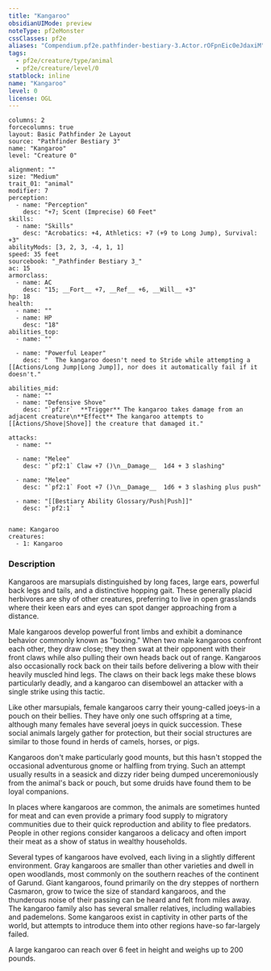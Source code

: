 ```yaml
---
title: "Kangaroo"
obsidianUIMode: preview
noteType: pf2eMonster
cssClasses: pf2e
aliases: "Compendium.pf2e.pathfinder-bestiary-3.Actor.rOFpnEic0eJdaxiM" 
tags:
  - pf2e/creature/type/animal
  - pf2e/creature/level/0
statblock: inline
name: "Kangaroo"
level: 0
license: OGL
---
```


```statblock
columns: 2
forcecolumns: true
layout: Basic Pathfinder 2e Layout
source: "Pathfinder Bestiary 3"
name: "Kangaroo"
level: "Creature 0"

alignment: ""
size: "Medium"
trait_01: "animal"
modifier: 7
perception:
  - name: "Perception"
    desc: "+7; Scent (Imprecise) 60 Feet"
skills:
  - name: "Skills"
    desc: "Acrobatics: +4, Athletics: +7 (+9 to Long Jump), Survival: +3"
abilityMods: [3, 2, 3, -4, 1, 1]
speed: 35 feet
sourcebook: "_Pathfinder Bestiary 3_"
ac: 15
armorclass:
  - name: AC
    desc: "15; __Fort__ +7, __Ref__ +6, __Will__ +3"
hp: 18
health:
  - name: ""
  - name: HP
    desc: "18"
abilities_top:
  - name: ""

  - name: "Powerful Leaper"
    desc: "  The kangaroo doesn't need to Stride while attempting a [[Actions/Long Jump|Long Jump]], nor does it automatically fail if it doesn't."

abilities_mid:
  - name: ""
  - name: "Defensive Shove"
    desc: "`pf2:r`  **Trigger** The kangaroo takes damage from an adjacent creature\n**Effect** The kangaroo attempts to [[Actions/Shove|Shove]] the creature that damaged it."

attacks:
  - name: ""

  - name: "Melee"
    desc: "`pf2:1` Claw +7 ()\n__Damage__  1d4 + 3 slashing"

  - name: "Melee"
    desc: "`pf2:1` Foot +7 ()\n__Damage__  1d6 + 3 slashing plus push"

  - name: "[[Bestiary Ability Glossary/Push|Push]]"
    desc: "`pf2:1`  "
 
```

```encounter-table
name: Kangaroo
creatures:
  - 1: Kangaroo
```


### Description
Kangaroos are marsupials distinguished by long faces, large ears, powerful back legs and tails, and a distinctive hopping gait. These generally placid herbivores are shy of other creatures, preferring to live in open grasslands where their keen ears and eyes can spot danger approaching from a distance.

Male kangaroos develop powerful front limbs and exhibit a dominance behavior commonly known as "boxing." When two male kangaroos confront each other, they draw close; they then swat at their opponent with their front claws while also pulling their own heads back out of range. Kangaroos also occasionally rock back on their tails before delivering a blow with their heavily muscled hind legs. The claws on their back legs make these blows particularly deadly, and a kangaroo can disembowel an attacker with a single strike using this tactic.

Like other marsupials, female kangaroos carry their young-called joeys-in a pouch on their bellies. They have only one such offspring at a time, although many females have several joeys in quick succession. These social animals largely gather for protection, but their social structures are similar to those found in herds of camels, horses, or pigs.

Kangaroos don't make particularly good mounts, but this hasn't stopped the occasional adventurous gnome or halfling from trying. Such an attempt usually results in a seasick and dizzy rider being dumped unceremoniously from the animal's back or pouch, but some druids have found them to be loyal companions.

In places where kangaroos are common, the animals are sometimes hunted for meat and can even provide a primary food supply to migratory communities due to their quick reproduction and ability to flee predators. People in other regions consider kangaroos a delicacy and often import their meat as a show of status in wealthy households.

Several types of kangaroos have evolved, each living in a slightly different environment. Gray kangaroos are smaller than other varieties and dwell in open woodlands, most commonly on the southern reaches of the continent of Garund. Giant kangaroos, found primarily on the dry steppes of northern Casmaron, grow to twice the size of standard kangaroos, and the thunderous noise of their passing can be heard and felt from miles away. The kangaroo family also has several smaller relatives, including wallabies and pademelons. Some kangaroos exist in captivity in other parts of the world, but attempts to introduce them into other regions have-so far-largely failed.

A large kangaroo can reach over 6 feet in height and weighs up to 200 pounds.
